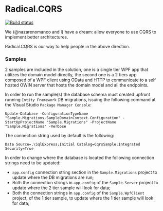 # Radical.CQRS

[![Build status](https://ci.appveyor.com/api/projects/status/mxqxvt54qewxe8sh?svg=true)](https://ci.appveyor.com/project/radical-bot/radical-cqrs-handlers)

We (@nazarenomanco and I) have a dream: allow everyone to use CQRS to implement better architectures.

Radical.CQRS is our way to help people in the above direction.

### Samples

2 samples are included in the solution, one is a single tier WPF app that utilizes the domain model directly, the second one is a 2 tiers app composed of a WPF client using OData and HTTP to communicate to a self hosted OWIN server that hosts the domain model and all the endpoints.

In order to run the sample(s) the database schema must created upfront running `Entity Framework` DB migrations, issuing the following command at the Visual Studio `Package Manager Console`:

    Update-Database -ConfigurationTypeName "Sample.Migrations.SampleDomainContext.Configuration" -StartUpProjectName "Sample.Migrations" -ProjectName "Sample.Migrations" -Verbose

The connection string used by default is the following:

    Data Source=.\SqlExpress;Initial Catalog=CqrsSample;Integrated Security=True

In order to change where the database is located the following connection strings need to be updated:

* `app.config` connection string section in the `Sample.Migrations` project to update where the DB migrations are run;
* Both the connection strings in `app.config` of the `Sample.Server` project to update where the 2 tier sample will look for data;
* Both the connection strings in `app.config` of the `Sample.WpfClient` project, of the 1 tier sample, to update where the 1 tier sample will look for data;